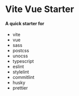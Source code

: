 # Vite Vue Starter

#### A quick starter for

- vite
- vue
- sass
- postcss
- unocss
- typescript
- eslint
- stylelint
- commitlint
- husky
- prettier
